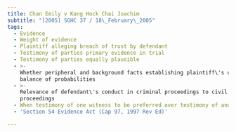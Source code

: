 ```yaml
---
title: Chan Emily v Kang Hock Chai Joachim
subtitle: "[2005] SGHC 37 / 18\_February\_2005"
tags:
  - Evidence
  - Weight of evidence
  - Plaintiff alleging breach of trust by defendant
  - Testimony of parties primary evidence in trial
  - Testimony of parties equally plausible
  - >-
    Whether peripheral and background facts establishing plaintiff\'s case on
    balance of probabilities
  - >-
    Relevance of defendant\'s conduct in criminal proceedings to civil
    proceedings
  - When testimony of one witness to be preferred over testimony of another
  - 'Section 54 Evidence Act (Cap 97, 1997 Rev Ed)'

---
```


